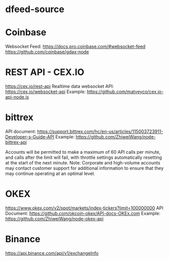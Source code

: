 # dfeed-source

# Coinbase # 
Websocket Feed: https://docs.pro.coinbase.com/#websocket-feed 
https://github.com/coinbase/gdax-node  

# REST API - CEX.IO #
https://cex.io/rest-api 
Realtime data websocket API: https://cex.io/websocket-api 
Example: https://github.com/matveyco/cex.io-api-node.js  

# bittrex #
API document: https://support.bittrex.com/hc/en-us/articles/115003723911-Developer-s-Guide-API 
Example: https://github.com/ZhiweiWang/node-bittrex-api 

Accounts will be permitted to make a maximum of 60 API calls per minute, and calls after the limit will fail, with throttle settings automatically resetting at the start of the next minute.
Note: Corporate and high-volume accounts may contact customer support for additional information to ensure that they may continue operating at an optimal level. 

# OKEX #
https://www.okex.com/v2/spot/markets/index-tickers?limit=100000000
API Document: https://github.com/okcoin-okex/API-docs-OKEx.com 
Example: https://github.com/ZhiweiWang/node-okex-api  


# Binance #
https://api.binance.com/api/v1/exchangeInfo
